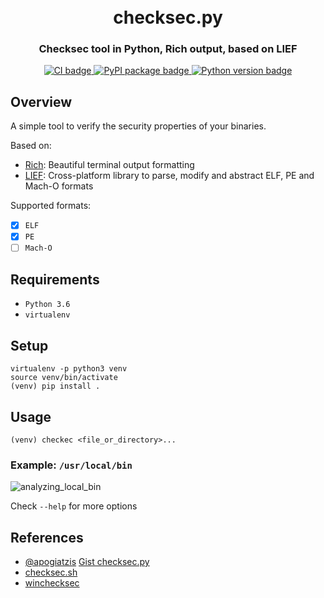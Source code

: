 <h1 align="center">
  <br>checksec.py</br>
</h1>

<h3 align="center">
Checksec tool in Python, Rich output, based on LIEF
</h3>

<p align="center">
  <a href="https://github.com/Wenzel/checksec.py/actions?query=workflow%3ACI">
    <img src="https://github.com/Wenzel/checksec.py/workflows/CI/badge.svg" alt="CI badge"/>
  </a>
  <a href="https://pypi.org/project/checksec.py/">
    <img src="https://img.shields.io/pypi/v/checksec.py?color=green" alt="PyPI package badge"/>
  </a>
  <a href="https://pypi.org/project/checksec.py/">
    <img src="https://img.shields.io/pypi/pyversions/checksec.py" alt="Python version badge"/>
  </a>
</p>

## Overview

A simple tool to verify the security properties of your binaries.

Based on:
- [Rich](https://github.com/willmcgugan/rich): Beautiful terminal output formatting
- [LIEF](https://github.com/lief-project/LIEF): Cross-platform library to parse, modify and abstract ELF, PE and Mach-O formats

Supported formats:

- [x] `ELF`
- [x] `PE`
- [ ] `Mach-O`

## Requirements

- `Python 3.6`
- `virtualenv`

## Setup

~~~
virtualenv -p python3 venv
source venv/bin/activate
(venv) pip install .
~~~

## Usage

~~~
(venv) checkec <file_or_directory>...
~~~

### Example: `/usr/local/bin`

![analyzing_local_bin](https://user-images.githubusercontent.com/964610/94361570-87a8cf80-00b5-11eb-8edd-5d579f15baaf.png)

Check `--help` for more options

## References

- [@apogiatzis](https://github.com/apogiatzis) [Gist checksec.py](https://gist.github.com/apogiatzis/fb617cd118a9882749b5cb167dae0c5d)
- [checksec.sh](https://github.com/slimm609/checksec.sh)
- [winchecksec](https://github.com/trailofbits/winchecksec)
